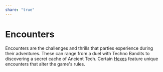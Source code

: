 ```yaml
---
share: "true"
---
```


# Encounters    
    
Encounters are the challenges and thrills that parties experience during their adventures. These can range from a duel with Techno Bandits to discovering a secret cache of Ancient Tech. Certain [Hexes](./Hexes.md) feature unique encounters that alter the game's rules.